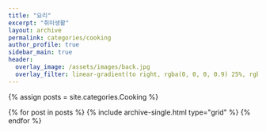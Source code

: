 ```yaml
---
title: "요리"
excerpt: "취미생활"
layout: archive
permalink: categories/cooking
author_profile: true
sidebar_main: true
header:
  overlay_image: /assets/images/back.jpg
  overlay_filter: linear-gradient(to right, rgba(0, 0, 0, 0.9) 25%, rgba(0, 0, 0, 0))
---
```


{% assign posts = site.categories.Cooking %}

<div class="grid__wrapper">

{% for post in posts %} {% include archive-single.html type="grid"
  %} {% endfor %}

</div>